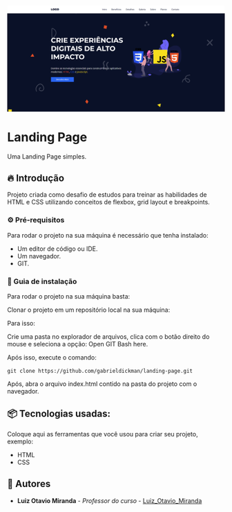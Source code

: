 
![Logo do projeto](https://github.com/gabrieldickman/landing-page/blob/main/assets/img/mockup.PNG)

# Landing Page

Uma Landing Page simples.

## 🔥 Introdução

Projeto criada como desafio de estudos para treinar as habilidades de HTML e CSS utilizando conceitos de flexbox, grid layout e breakpoints.

### ⚙️ Pré-requisitos

Para rodar o projeto na sua máquina é necessário que tenha instalado:
- Um editor de código ou IDE.
- Um navegador.
- GIT.

### 🔨 Guia de instalação

Para rodar o projeto na sua máquina basta:

Clonar o projeto em um repositório local na sua máquina:

Para isso:

Crie uma pasta no explorador de arquivos, clica com o botão direito do mouse e seleciona a opção: Open GIT Bash here.

Após isso, execute o comando:
```
git clone https://github.com/gabrieldickman/landing-page.git
```
Após, abra o arquivo index.html contido na pasta do projeto com o navegador.

## 📦 Tecnologias usadas:

Coloque aqui as ferramentas que você usou para criar seu projeto, exemplo:

* HTML
* CSS

## 👷 Autores

* **Luiz Otavio Miranda** - *Professor do curso* - [Luiz_Otavio_Miranda](https://github.com/luizomf)
